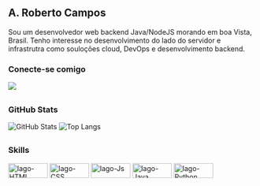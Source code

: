 ## A. Roberto Campos

Sou um desenvolvedor web backend Java/NodeJS morando em boa Vista, Brasil. Tenho interesse no desenvolvimento do lado do servidor e infrastrutra como souloções cloud, DevOps e desenvolvimento backend.

### Conecte-se comigo

  <a href="https://www.linkedin.com/in/a-roberto-campos/" target="_blank"><img src="https://img.shields.io/badge/-LinkedIn-%230077B5?style=for-the-badge&logo=linkedin&logoColor=white" target="_blank"></a>
  ##

### GitHub Stats

![GitHub Stats](https://github-readme-stats.vercel.app/api?username=avaloqc&theme=transparent&bg_color=000&border_color=30A3DC&&show_icons=true&theme=dark&include_all_commits=false&count_private=true")
![Top Langs](https://github-readme-stats-ashenonedev.vercel.app/api/top-langs/?username=avaloqc&layout=compact&langs_count=7&theme=dark)
  

##
  
### Skills
<div style="display: inline_block">
  <img align="center" alt="Iago-HTML" height="30" width="80" src="https://img.shields.io/badge/HTML5-E34F26?style=for-the-badge&logo=html5&logoColor=white">
  <img align="center" alt="Iago-CSS" height="30" width="80" src="https://img.shields.io/badge/CSS3-1572B6?style=for-the-badge&logo=css3&logoColor=white">
  <img align="center" alt="Iago-Js" height="30" width="80" src="https://img.shields.io/badge/JavaScript-F7DF1E?style=for-the-badge&logo=javascript&logoColor=black">
  <img align="center" alt="Iago-Java" height="30" width="80" src="https://img.shields.io/badge/Java-ED8B00?style=for-the-badge&logo=java&logoColor=white">  
  <img align="center" alt="Iago-Python" height="30" width="80" src="https://img.shields.io/badge/Python-14354C?style=for-the-badge&logo=python&logoColor=white">
</div>
  